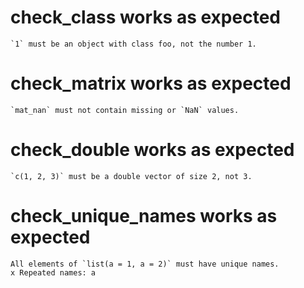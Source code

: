 # check_class works as expected

    `1` must be an object with class foo, not the number 1.

# check_matrix works as expected

    `mat_nan` must not contain missing or `NaN` values.

# check_double works as expected

    `c(1, 2, 3)` must be a double vector of size 2, not 3.

# check_unique_names works as expected

    All elements of `list(a = 1, a = 2)` must have unique names.
    x Repeated names: a

